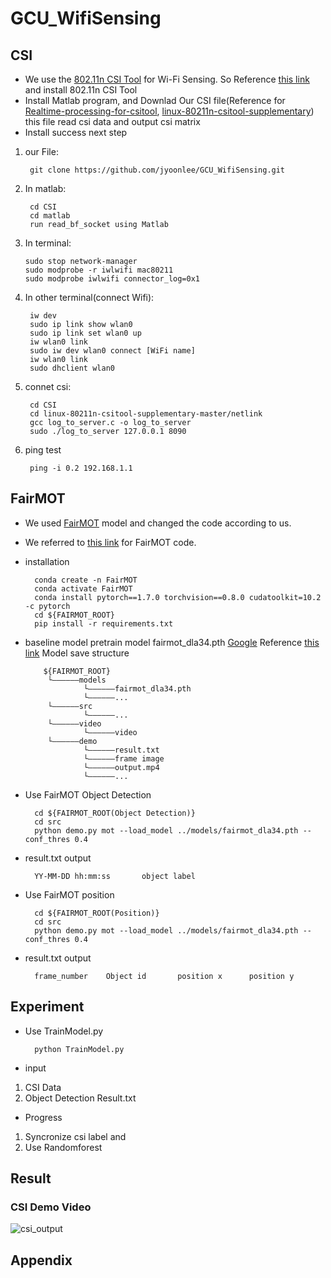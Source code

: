 # GCU_WifiSensing




## CSI

+ We use the [802.11n CSI Tool][CSI_Tool] for Wi-Fi Sensing. So Reference [this link][CSI_Tool] and install 802.11n CSI Tool
+ Install Matlab program, and Downlad Our CSI file(Reference for [Realtime-processing-for-csitool][read_bf_socket], [linux-80211n-csitool-supplementary][supplementary]) this file read csi data and output csi matrix
+ Install success next step

1. our File:

        git clone https://github.com/jyoonlee/GCU_WifiSensing.git


2. In matlab:

        cd CSI
        cd matlab
        run read_bf_socket using Matlab
    
3. In terminal:

       sudo stop network-manager
       sudo modprobe -r iwlwifi mac80211
       sudo modprobe iwlwifi connector_log=0x1

4. In other terminal(connect Wifi):
        
        iw dev
        sudo ip link show wlan0
        sudo ip link set wlan0 up
        iw wlan0 link
        sudo iw dev wlan0 connect [WiFi name]
        iw wlan0 link
        sudo dhclient wlan0
        
5. connet csi:
         
        cd CSI
        cd linux-80211n-csitool-supplementary-master/netlink
        gcc log_to_server.c -o log_to_server
        sudo ./log_to_server 127.0.0.1 8090

6. ping test
           
        ping -i 0.2 192.168.1.1
        





## FairMOT
+ We used [FairMOT][FairMOT] model and changed the code according to us.
+ We referred to [this link][FairMOT] for FairMOT code.

+ installation 
        
        conda create -n FairMOT
        conda activate FairMOT
        conda install pytorch==1.7.0 torchvision==0.8.0 cudatoolkit=10.2 -c pytorch
        cd ${FAIRMOT_ROOT}
        pip install -r requirements.txt
+ baseline model
  pretrain model fairmot_dla34.pth [Google][pretrain_model] Reference [this link][FairMOT]
  Model save structure
  
          ${FAIRMOT_ROOT}
           └——————models
                   └——————fairmot_dla34.pth
                   └——————...
           └——————src
                   └——————...
           └——————video
                   └——————video
           └——————demo
                   └——————result.txt
                   └——————frame image
                   └——————output.mp4
                   └——————...


+ Use FairMOT Object Detection
        
        cd ${FAIRMOT_ROOT(Object Detection)}
        cd src
        python demo.py mot --load_model ../models/fairmot_dla34.pth --conf_thres 0.4
 
+ result.txt output
        
        YY-MM-DD hh:mm:ss       object label

+ Use FairMOT position
        
        cd ${FAIRMOT_ROOT(Position)}
        cd src
        python demo.py mot --load_model ../models/fairmot_dla34.pth --conf_thres 0.4

+ result.txt output
        
        frame_number    Object id       position x      position y


## Experiment

+ Use TrainModel.py
        
        python TrainModel.py

+ input
1. CSI Data
2. Object Detection Result.txt

+ Progress
1. Syncronize csi label and 
2. Use Randomforest



## Result
### CSI Demo Video
![csi_output](https://user-images.githubusercontent.com/49142825/120190195-3a3bbe00-c253-11eb-98af-b8d17e16d04c.gif)

## Appendix





[CSI_Tool]: https://dhalperi.github.io/linux-80211n-csitool/ "802.11n CSI Tool"
[read_bf_socket]: https://github.com/lubingxian/Realtime-processing-for-csitool "Realtime-processing-for-csitool"
[supplementary]: https://github.com/dhalperi/linux-80211n-csitool-supplementary "linux-80211n-csitool-supplementary"
[FairMOT]: https://github.com/ifzhang/FairMOT "FairMOT"
[pretrain_model]: https://drive.google.com/file/d/1iqRQjsG9BawIl8SlFomMg5iwkb6nqSpi/view "pretrain_model"
